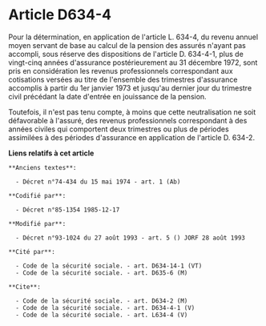 # Article D634-4

Pour la détermination, en application de l'article L. 634-4, du revenu annuel moyen servant de base au calcul de la pension
des assurés n'ayant pas accompli, sous réserve des dispositions de l'article D. 634-4-1, plus de vingt-cinq années
d'assurance postérieurement au 31 décembre 1972, sont pris en considération les revenus professionnels correspondant aux
cotisations versées au titre de l'ensemble des trimestres d'assurance accomplis à partir du 1er janvier 1973 et jusqu'au
dernier jour du trimestre civil précédant la date d'entrée en jouissance de la pension.

Toutefois, il n'est pas tenu compte, à moins que cette neutralisation ne soit défavorable à l'assuré, des revenus
professionnels correspondant à des années civiles qui comportent deux trimestres ou plus de périodes assimilées à des
périodes d'assurance en application de l'article D. 634-2.

**Liens relatifs à cet article**

	**Anciens textes**:

	  - Décret n°74-434 du 15 mai 1974 - art. 1 (Ab)

	**Codifié par**:

	  - Décret n°85-1354 1985-12-17

	**Modifié par**:

	  - Décret n°93-1024 du 27 août 1993 - art. 5 () JORF 28 août 1993

	**Cité par**:

	  - Code de la sécurité sociale. - art. D634-14-1 (VT)
	  - Code de la sécurité sociale. - art. D635-6 (M)

	**Cite**:

	  - Code de la sécurité sociale. - art. D634-2 (M)
	  - Code de la sécurité sociale. - art. D634-4-1 (V)
	  - Code de la sécurité sociale. - art. L634-4 (V)
